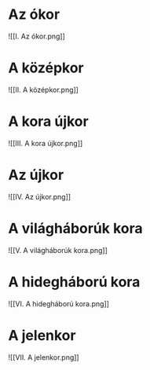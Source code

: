 # Az ókor
![[I. Az ókor.png]]

# A középkor
![[II. A középkor.png]]

# A kora újkor
![[III. A kora újkor.png]]

# Az újkor
![[IV. Az újkor.png]]

# A világháborúk kora
![[V. A világháborúk kora.png]]

# A hidegháború kora
![[VI. A hidegháború kora.png]]

# A jelenkor
![[VII. A jelenkor.png]]
